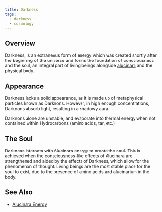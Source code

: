 ```yaml
---
title: Darkness
tags:
  - darkness
  - cosmology
---
```

## Overview
Darkness, is an extraneous form of energy which was created shortly after the beginning of the universe and forms the foundation of consciousness and the soul, an integral part of living beings alongside [alucinara](cosmology/old/alucinara.md) and the physical body.
## Appearance
Darkness lacks a solid appearance, as it is made up of metaphysical particles known as Darknons. However, in high enough concentrations, Darknons absorb light, resulting in a shadowy aura.

Darknons alone are unstable, and evaporate into thermal energy when not contained within Hydrocarbons (amino acids, tar, etc.)
## The Soul
Darkness interacts with Alucinara energy to create the soul. This is achieved when the consciousness-like effects of Alucinara are strengthened and aided by the effects of Darkness, which allow for the phenomenon of thought. Living beings are the most stable place for the soul to exist, due to the presence of amino acids and alucinarium in the body.
## See Also
- [Alucinara Energy](cosmology/old/alucinara.md)